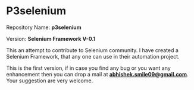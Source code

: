 
P3selenium
==========

Repository Name: **p3selenium**

Version: **Selenium Framework V-0.1**

This an attempt to contribute to Selenium community. I have created a Selenium Framework, that any one can use in their automation project.

This is the first version, if in case you find any bug or you want any enhancement then you can drop a mail at [**abhishek.smile09@gmail.com**](abhishek.smile09@gmail.com "abhishek.smile09@gmail.com"). Your suggestion are very welcome.

